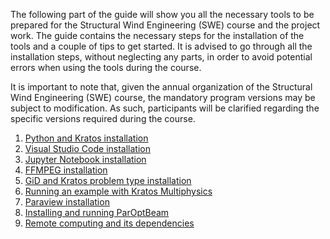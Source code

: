 The following part of the guide will show you all the necessary tools to be prepared for the Structural Wind Engineering (SWE) course and the project work. The guide contains the necessary steps for the installation of the tools and a couple of tips to get started. It is advised to go through all the installation steps, without neglecting any parts, in order to avoid potential errors when using the tools during the course.

It is important to note that, given the annual organization of the Structural Wind Engineering (SWE) course, the mandatory program versions may be subject to modification. As such, participants will be clarified regarding the specific versions required during the course.

1. [Python and Kratos installation](Kratos_with_Python.md) 
2. [Visual Studio Code installation](Visual_Studio_Code.md) 
3. [Jupyter Notebook installation](Jupyter_Notebook.md) 
4. [FFMPEG installation](FFMPEG.md) 
5. [GiD and Kratos problem type installation](GiD.md) 
6. [Running an example with Kratos Multiphysics](Testing_Kratos_Installation.md) 
7. [Paraview installation](Paraview.md) 
8. [Installing and running ParOptBeam](ParOptBeam.md) 
9. [Remote computing and its dependencies](Remote_Computing.md) 
